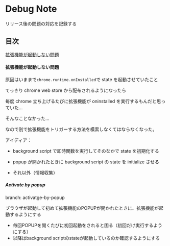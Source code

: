 # Debug Note

リリース後の問題の対応を記録する

## 目次

[拡張機能が起動しない問題](#拡張機能が起動しない問題)

#### 拡張機能が起動しない問題

原因はいままで`chrome.runtime.onInstalled`で state を起動させていたこと

てっきり chrome web store から配布されるようになったら

毎度 chrome 立ち上げるたびに拡張機能が oninstalled を実行するもんだと思っていた...

そんなことなかった...

なので別で拡張機能をトリガーする方法を模索しなくてはならなくなった。

アイディア：

-   background script で即時関数を実行してそのなかで state を初期化する

-   popup が開かれたときに background script の state を initialize させる

-   それ以外（情報収集）


##### Activate by popup

branch: activatge-by-popup

ブラウザが起動して初めて拡張機能のPOPUPが開かれたときに、拡張機能が起動するようにする

- 毎回POPUPを開くたびに初回起動をされると困る（初回だけ実行するようにする）
- 以降はbackground scriptのstateが起動しているのか確認するようにする
